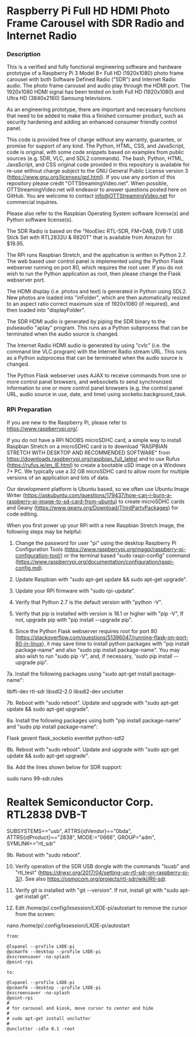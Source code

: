 # Raspberry Pi Full HD HDMI Photo Frame Carousel with SDR Radio and Internet Radio

### Description

This is a verified and fully functional engineering software and hardware prototype of a Raspberry Pi 3 Model B+ Full HD (1920x1080) photo frame carousel with both Software Defined Radio ("SDR") and Internet Radio audio. The photo frame carousel and audio play through the HDMI port. The 1920x1080 HDMI signal has been tested on both Full HD (1920x1080) and Ultra HD (3840x2160) Samsung televisions.

As an engineering prototype, there are important and necessary functions that need to be added to make this a finished consumer product, such as security hardening and adding an enhanced consumer friendly control panel.

This code is provided free of charge without any warranty, guarantee, or promise for support of any kind. The Python, HTML, CSS, and JavaScript, code is original, with some code snippets based on examples from public sources (e.g. SDR, VLC, and SDL2 commands). The bash, Python, HTML, JavaScript, and CSS original code provided in this repository is available for re-use without charge subject to the GNU General Public License version 3 (https://www.gnu.org/licenses/gpl.html). If you use any portion of this repository please credit "OTTStreamingVideo.net". When possible, OTTStreamingVideo.net will endeavor to answer questions posted here on GitHub. You are welcome to contact info@OTTStreamingVideo.net for commercial inquiries.

Please also refer to the Raspbian Operating System software license(s) and Python software license(s).

The SDR Radio is based on the "NooElec RTL-SDR, FM+DAB, DVB-T USB Stick Set with RTL2832U & R820T" that is available from Amazon for $19.95.

The RPi runs Raspbian Stretch, and the application is written in Python 2.7. The web based user control panel is implemented using the Python Flask webserver running on port 80, which requires the root user. If you do not wish to run the Python application as root, then please change the Flask webserver port.

The HDMI display (i.e. photos and text) is generated in Python using SDL2. New photos are loaded into "inFolder", which are then automatically resized to an aspect ratio correct maximum size of 1920x1080 (if required), and then loaded into "displayFolder".

The SDR HDMI audio is generated by piping the SDR binary to the pulseaudio "aplay" program. This runs as a Python subprocess that can be terminated when the audio source is changed.

The Internet Radio HDMI audio is generated by using "cvlc" (i.e. the command line VLC program) with the Internet Radio stream URL. This runs as a Python subprocess that can be terminated when the audio source is changed.

The Python Flask webserver uses AJAX to receive commands from one or more control panel browsers, and websockets to send synchronized information to one or more control panel browsers (e.g. the control panel URL, audio source in use, date, and time) using socketio.background_task.

### RPi Preparation

If you are new to the Raspberry Pi, please refer to https://www.raspberrypi.org/.

If you do not have a RPi NOOBS microSDHC card, a simple way to install Raspbian Stretch on a microSDHC card is to download "RASPBIAN STRETCH WITH DESKTOP AND RECOMMENDED SOFTWARE" from https://downloads.raspberrypi.org/raspbian_full_latest and to use Rufus (https://rufus.ie/en_IE.html) to create a bootable uSD image on a Windows 7+ PC. We typically use a 32 GB microSDHC card to allow room for multiple versions of an application and lots of data.

Our developmemt platform is Ubuntu based, so we often use Ubuntu Image Writer (https://askubuntu.com/questions/179437/how-can-i-burn-a-raspberry-pi-image-to-sd-card-from-ubuntu) to create microSDHC cards and Geany (https://www.geany.org/Download/ThirdPartyPackages) for code editing.

When you first power up your RPi with a new Raspbian Stretch image, the following steps may be helpful:

1. Change the password for user "pi" using the desktop Raspberry Pi Configuration Tools (https://www.raspberrypi.org/magpi/raspberry-pi-configuration-tool/) or the terminal based "sudo raspi-config" command (https://www.raspberrypi.org/documentation/configuration/raspi-config.md).

2. Update Raspbian with "sudo apt-get update && sudo apt-get upgrade".

3. Update your RPi firmware with "sudo rpi-update".

4. Verify that Python 2.7 is the default version with "python -V".

5. Verify that pip is installed with version is 18.1 or higher with "pip -V", If not, upgrade pip with "pip install --upgrade pip".

6. Since the Python Flask webserver requires root for port 80 (https://stackoverflow.com/questions/51396047/running-flask-on-port-80-in-linux), it may save time to install python packages with "pip install package-name" and also "sudo pip install package-name". You may also wish to run "sudo pip -V", and, if necessary, 'sudo pip install --upgrade pip".

7a. Install the following packages using "sudo apt-get install package-name":

libffi-dev
rtl-sdr
libsdl2-2.0
libsdl2-dev
unclutter

7b. Reboot with "sudo reboot". Update and upgrade with "sudo apt-get update && sudo apt-get upgrade".



8a. Install the following packages using both "pip install package-name" and "sudo pip install package-name":

Flask
gevent
flask_socketio
eventlet
python-sdl2

8b. Reboot with "sudo reboot". Update and upgrade with "sudo apt-get update && sudo apt-get upgrade".

9a. Add the lines shown below for SDR support:

sudo nano 99-sdr.rules

# Realtek Semiconductor Corp. RTL2838 DVB-T 
SUBSYSTEMS=="usb", ATTRS{idVendor}=="0bda", ATTRS{idProduct}=="2838", MODE:="0666", GROUP="adm", SYMLINK+="rtl_sdr"

9b. Reboot with "sudo reboot".

10. Verify operation of the SDR USB dongle with the commands "lsusb" and "rtl_test" (https://drwxr.org/2017/04/setting-up-rtl-sdr-on-raspberry-pi-3/). See also https://osmocom.org/projects/rtl-sdr/wiki/Rtl-sdr.


11. Verify git is installed with "git --version". If not, install git with "sudo apt-get install git".

12. Edit /home/pi/.config/lxsession/LXDE-pi/autostart to remove the cursor from the screen:

nano /home/pi/.config/lxsession/LXDE-pi/autostart

```
from:

@lxpanel --profile LXDE-pi
@pcmanfm --desktop --profile LXDE-pi
@xscreensaver -no-splash
@point-rpi

to:

@lxpanel --profile LXDE-pi
@pcmanfm --desktop --profile LXDE-pi
@xscreensaver -no-splash
@point-rpi
#
# for carousel and kiosk, move cursor to center and hide       
#
# sudo apt-get install unclutter
#
@unclutter -idle 0.1 -root
```






